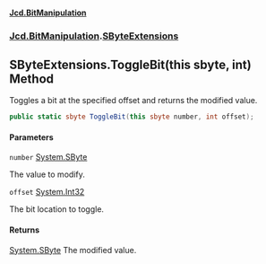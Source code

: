 #### [Jcd.BitManipulation](index.md 'index')

### [Jcd.BitManipulation](Jcd.BitManipulation 'Jcd.BitManipulation').[SByteExtensions](Jcd.BitManipulation.SByteExtensions 'Jcd.BitManipulation.SByteExtensions')

## SByteExtensions.ToggleBit(this sbyte, int) Method

Toggles a bit at the specified offset and returns the modified value.

```csharp
public static sbyte ToggleBit(this sbyte number, int offset);
```

#### Parameters

<a name='Jcd.BitManipulation.SByteExtensions.ToggleBit(thissbyte,int).number'></a>

`number` [System.SByte](https://docs.microsoft.com/en-us/dotnet/api/System.SByte 'System.SByte')

The value to modify.

<a name='Jcd.BitManipulation.SByteExtensions.ToggleBit(thissbyte,int).offset'></a>

`offset` [System.Int32](https://docs.microsoft.com/en-us/dotnet/api/System.Int32 'System.Int32')

The bit location to toggle.

#### Returns

[System.SByte](https://docs.microsoft.com/en-us/dotnet/api/System.SByte 'System.SByte')
The modified value.